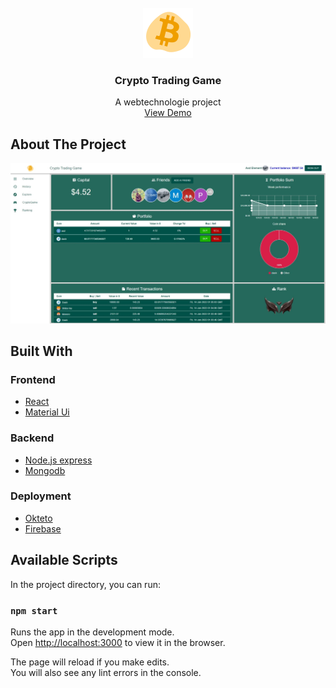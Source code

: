 <!-- PROJECT LOGO -->
<br />
<div align="center">
  <a href="https://github.com/othneildrew/Best-README-Template">
    <img src="assets/logo.gif" alt="Logo" width="80" height="80">
  </a>

  <h3 align="center">Crypto Trading Game</h3>

  <p align="center">
    A webtechnologie project 
    <br />
    <a href="https://crypto-game-wt.web.app/">View Demo</a>
  </p>
</div>

## About The Project

<p align="center">
  <img src="assets/page.jpeg" />
</p>

## Built With

### Frontend

* [React](https://reactjs.org/)
* [Material Ui](https://mui.com/)

### Backend 

* [Node.js express](https://expressjs.com/)
* [Mongodb](https://www.mongodb.com/)

### Deployment 

* [Okteto](https://okteto.com/)
* [Firebase](https://firebase.google.com/)
## Available Scripts

In the project directory, you can run:

### `npm start`

Runs the app in the development mode.\
Open [http://localhost:3000](http://localhost:3000) to view it in the browser.

The page will reload if you make edits.\
You will also see any lint errors in the console.
